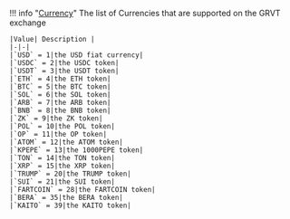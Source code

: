 !!! info "[Currency](/../../schemas/currency)"
    The list of Currencies that are supported on the GRVT exchange<br>

    |Value| Description |
    |-|-|
    |`USD` = 1|the USD fiat currency|
    |`USDC` = 2|the USDC token|
    |`USDT` = 3|the USDT token|
    |`ETH` = 4|the ETH token|
    |`BTC` = 5|the BTC token|
    |`SOL` = 6|the SOL token|
    |`ARB` = 7|the ARB token|
    |`BNB` = 8|the BNB token|
    |`ZK` = 9|the ZK token|
    |`POL` = 10|the POL token|
    |`OP` = 11|the OP token|
    |`ATOM` = 12|the ATOM token|
    |`KPEPE` = 13|the 1000PEPE token|
    |`TON` = 14|the TON token|
    |`XRP` = 15|the XRP token|
    |`TRUMP` = 20|the TRUMP token|
    |`SUI` = 21|the SUI token|
    |`FARTCOIN` = 28|the FARTCOIN token|
    |`BERA` = 35|the BERA token|
    |`KAITO` = 39|the KAITO token|
